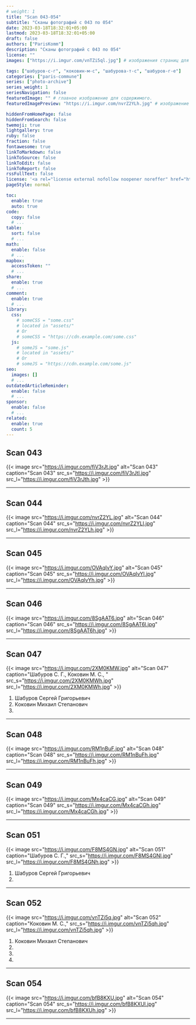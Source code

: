 ```yaml
---
# weight: 1
title: "Scan 043-054"
subtitle: "Сканы фотографий с 043 по 054"
date: 2023-03-18T18:32:01+05:00
lastmod: 2023-03-18T18:32:01+05:00
draft: false
authors: ["ParisKomm"]
description: "Сканы фотографий с 043 по 054"
license: ""
images: ["https://i.imgur.com/vnTZi5ql.jpg"] # изображения страниц для Open Graph и Twitter Cards.

tags: ["шабуров-с-г", "коковин-м-с", "шабурова-т-с", "шабуров-г-е"]
categories: ["paris-commune"]
series: ["photo-archive"]
series_weight: 1
seriesNavigation: false
featuredImage: "" # главное изображение для содержимого.
featuredImagePreview: "https://i.imgur.com/nvrZ2YLh.jpg" # изображение для главной страницы.

hiddenFromHomePage: false
hiddenFromSearch: false
twemoji: true
lightgallery: true
ruby: false
fraction: false
fontawesome: true
linkToMarkdown: false
linkToSource: false
linkToEdit: false
linkToReport: false
rssFullText: false
license: '<a rel="license external nofollow noopener noreffer" href="https://creativecommons.org/licenses/by-nc-nd/4.0/" target="_blank">CC BY-NC-ND 4.0</a>'
pageStyle: normal

toc:
  enable: true
  auto: true
code:
  copy: false
  # ...
table:
  sort: false
  # ...
math:
  enable: false
  # ...
mapbox:
  accessToken: ""
  # ...
share:
  enable: true
  # ...
comment:
  enable: true
  # ...
library:
  css:
    # someCSS = "some.css"
    # located in "assets/"
    # Or
    # someCSS = "https://cdn.example.com/some.css"
  js:
    # someJS = "some.js"
    # located in "assets/"
    # Or
    # someJS = "https://cdn.example.com/some.js"
seo:
  images: []
  # ...
outdatedArticleReminder:
  enable: false
  # ...
sponsor:
  enable: false
  # ...
related:
  enable: true
  count: 5
---
```


<!--more-->

## Scan 043

{{< image src="https://i.imgur.com/fiV3rJt.jpg" alt="Scan 043" caption="Scan 043" src_s="https://i.imgur.com/fiV3rJtl.jpg" src_l="https://i.imgur.com/fiV3rJth.jpg" >}}

***

## Scan 044

{{< image src="https://i.imgur.com/nvrZ2YL.jpg" alt="Scan 044" caption="Scan 044" src_s="https://i.imgur.com/nvrZ2YLl.jpg" src_l="https://i.imgur.com/nvrZ2YLh.jpg" >}}

***

## Scan 045

{{< image src="https://i.imgur.com/OVAqIvY.jpg" alt="Scan 045" caption="Scan 045" src_s="https://i.imgur.com/OVAqIvYl.jpg" src_l="https://i.imgur.com/OVAqIvYh.jpg" >}}

***

## Scan 046

{{< image src="https://i.imgur.com/8SgAAT6.jpg" alt="Scan 046" caption="Scan 046" src_s="https://i.imgur.com/8SgAAT6l.jpg" src_l="https://i.imgur.com/8SgAAT6h.jpg" >}}

***

## Scan 047

{{< image src="https://i.imgur.com/2XM0KMW.jpg" alt="Scan 047" caption="Шабуров С. Г., Коковин М. С., " src_s="https://i.imgur.com/2XM0KMWh.jpg" src_l="https://i.imgur.com/2XM0KMWh.jpg" >}}

1. Шабуров Сергей Григорьевич
2. Коковин Михаил Степанович
3. 

***

## Scan 048

{{< image src="https://i.imgur.com/RM1nBuF.jpg" alt="Scan 048" caption="Scan 048" src_s="https://i.imgur.com/RM1nBuFh.jpg" src_l="https://i.imgur.com/RM1nBuFh.jpg" >}}

***

## Scan 049

{{< image src="https://i.imgur.com/Mx4caCG.jpg" alt="Scan 049" caption="Scan 049" src_s="https://i.imgur.com/Mx4caCGh.jpg" src_l="https://i.imgur.com/Mx4caCGh.jpg" >}}

***

## Scan 051

{{< image src="https://i.imgur.com/F8MS4GN.jpg" alt="Scan 051" caption="Шабуров С. Г.," src_s="https://i.imgur.com/F8MS4GNl.jpg" src_l="https://i.imgur.com/F8MS4GNh.jpg" >}}

1. Шабуров Сергей Григорьевич
2. 

***

## Scan 052

{{< image src="https://i.imgur.com/vnTZi5q.jpg" alt="Scan 052" caption="Коковин М. С.," src_s="https://i.imgur.com/vnTZi5qh.jpg" src_l="https://i.imgur.com/vnTZi5qh.jpg" >}}

1. Коковин Михаил Степанович
2. 
3. 
4. 

***

## Scan 054

{{< image src="https://i.imgur.com/bfB8KXU.jpg" alt="Scan 054" caption="Scan 054" src_s="https://i.imgur.com/bfB8KXUl.jpg" src_l="https://i.imgur.com/bfB8KXUh.jpg" >}}

***

